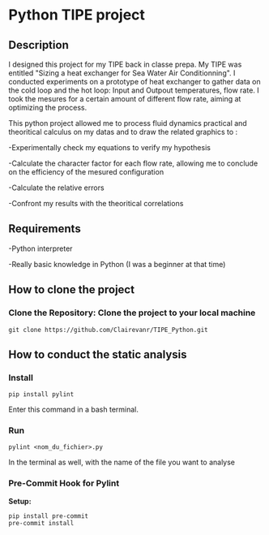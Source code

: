 # Python TIPE project 

## Description

I designed this project for my TIPE back in classe prepa. My TIPE was entitled "Sizing a heat exchanger for Sea Water Air Conditionning". I conducted experiments on a prototype of heat exchanger to gather data on the cold loop and the hot loop: Input and Outpout temperatures, flow rate. I took the mesures for a certain amount of different flow rate, aiming at optimizing the process. 

This python project allowed me to process fluid dynamics practical and theoritical calculus on my datas and to draw the related graphics to :

-Experimentally check my equations to verify my hypothesis

-Calculate the character factor for each flow rate, allowing me to conclude on the efficiency of the mesured configuration

-Calculate the relative errors

-Confront my results with the theoritical correlations



## Requirements 

-Python interpreter

-Really basic knowledge in Python (I was a beginner at that time)

## How to clone the project 

### Clone the Repository: Clone the project to your local machine
    git clone https://github.com/Clairevanr/TIPE_Python.git


## How to conduct the static analysis 

### Install 

    pip install pylint

Enter this command in a bash terminal.


### Run 

    pylint <nom_du_fichier>.py

In the terminal as well, with the name of the file you want to analyse

### Pre-Commit Hook for Pylint

**Setup:**

    pip install pre-commit
    pre-commit install
